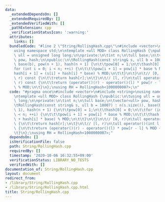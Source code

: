 ```yaml
---
data:
  _extendedDependsOn: []
  _extendedRequiredBy: []
  _extendedVerifiedWith: []
  _pathExtension: cpp
  _verificationStatusIcon: ':warning:'
  attributes:
    links: []
  bundledCode: "#line 2 \"String/RollingHash.cpp\"\n#include <vector>\n#include <string>\n\
    using namespace std;\n\ntemplate <ull MOD> class RollingHash {\npublic:\n\tusing\
    \ ull = unsigned long long;\n\nprivate:\n\tint n;\n\tull base;\n\tvector<ull>\
    \ pow, hash;\n\npublic:\n\tRollingHash(const string& s, ull b = 10007) : n(s.size()),\
    \ base(b), pow(n + 1), hash(n + 1) {\n\t\tpow[0] = 1;\n\t\thash[0] = 0;\n\t\t\
    for (int i = 0; i < n; ++i) {\n\t\t\tpow[i + 1] = pow[i] * base % MOD;\n\t\t\t\
    hash[i + 1] = (s[i] + hash[i] * base) % MOD;\n\t\t}\n\t}\n\t// [0, r)\n\tull operator()(int\
    \ r) const {\n\t\treturn hash[r];\n\t}\n\t// [l, r)\n\tull operator()(int l, int\
    \ r) const {\n\t\treturn (operator()(r) - operator()(l) * pow[r - l] % MOD + MOD)\
    \ % MOD;\n\t}\n};\nusing RH = RollingHash<1000000007>;\n"
  code: "#pragma once\n#include <vector>\n#include <string>\nusing namespace std;\n\
    \ntemplate <ull MOD> class RollingHash {\npublic:\n\tusing ull = unsigned long\
    \ long;\n\nprivate:\n\tint n;\n\tull base;\n\tvector<ull> pow, hash;\n\npublic:\n\
    \tRollingHash(const string& s, ull b = 10007) : n(s.size()), base(b), pow(n +\
    \ 1), hash(n + 1) {\n\t\tpow[0] = 1;\n\t\thash[0] = 0;\n\t\tfor (int i = 0; i\
    \ < n; ++i) {\n\t\t\tpow[i + 1] = pow[i] * base % MOD;\n\t\t\thash[i + 1] = (s[i]\
    \ + hash[i] * base) % MOD;\n\t\t}\n\t}\n\t// [0, r)\n\tull operator()(int r) const\
    \ {\n\t\treturn hash[r];\n\t}\n\t// [l, r)\n\tull operator()(int l, int r) const\
    \ {\n\t\treturn (operator()(r) - operator()(l) * pow[r - l] % MOD + MOD) % MOD;\n\
    \t}\n};\nusing RH = RollingHash<1000000007>;"
  dependsOn: []
  isVerificationFile: false
  path: String/RollingHash.cpp
  requiredBy: []
  timestamp: '2020-10-06 16:32:55+09:00'
  verificationStatus: LIBRARY_NO_TESTS
  verifiedWith: []
documentation_of: String/RollingHash.cpp
layout: document
redirect_from:
- /library/String/RollingHash.cpp
- /library/String/RollingHash.cpp.html
title: String/RollingHash.cpp
---
```

